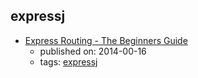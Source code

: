 expressj 
---
* [Express Routing - The Beginners Guide](http://jilles.me/express-routing-the-beginners-guide/)
    * published on: 2014-00-16
    * tags: [expressj](../tags/expressj.md)
